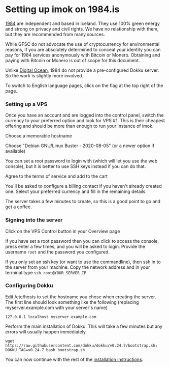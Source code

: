 # Setting up imok on 1984.is

[1984](https://www.1984.is/) are independent and based in Iceland. They use 100% green energy and strong on privacy and civil rights. We have no relationship with them, but they are recommended from many sources.

While GFSC do not advocate the use of cryptocurrency for environmental reasons, if you are absolutely determined to conceal your identity you can pay for 1984 services anonymously with Bitcoin or Monero. Obtaining and paying with Bitcoin or Monero is out of scope for this document.

Unlike [Digital Ocean](installation-digital-ocean.md), 1984 do not provide a pre-configured Dokku server.  So the work is slightly more involved.

To switch to English language pages, click on the flag at the top right of the page.

### Setting up a VPS

Once you have an account and are logged into the control panel, switch the currency to your preferred option and look for VPS #1.  This is their cheapest offering and should be more than enough to run your instance of imok.

Choose a memorable hostname

Choose "Debian GNU/Linux Buster - 2020-08-05" (or a newer option if available)

You can set a root password to login with (which will let you use the web console), but it is better to use SSH keys instead if you can do that.

Agree to the terms of service and add to the cart

You'll be asked to configure a billing contact if you haven't already created one.  Select your preferred currency and fill in the remaining details.

The server takes a few minutes to create, so this is a good point to go and get a coffee.

### Signing into the server

Click on the VPS Control button in your Overview page

If you have set a root password then you can click to access the console, press enter a few times, and you will be asked to login.  Provide the username `root` and the password you configured.

If you only set an ssh key (or want to use the commandline), then ssh in to the server from your machine.  Copy the network address and in your terminal type `ssh root@YOUR_SERVER_IP`

### Configuring Dokku

Edit /etc/hosts to set the hostname you chose when creating the server.  The first line should look something like the following (replacing myserver.example.com with your server's name)

```
127.0.0.1 localhost myserver.example.com
```

Perform the main installation of Dokku.  This will take a few minutes but any errors will usually happen immediately.

```shell
wget https://raw.githubusercontent.com/dokku/dokku/v0.24.7/bootstrap.sh;
DOKKU_TAG=v0.24.7 bash bootstrap.sh
```

You can now continue with the rest of the [installation instructions](installation.md).
